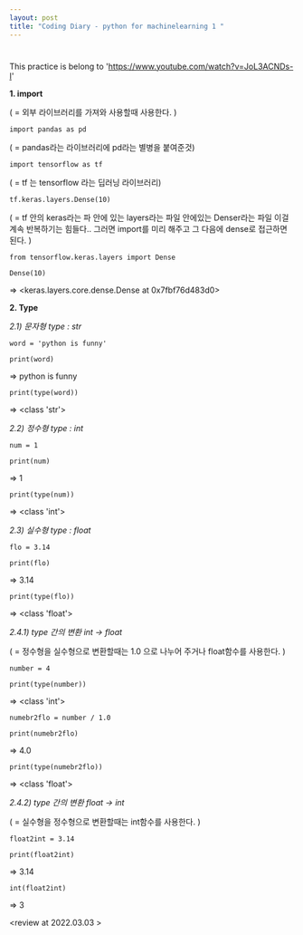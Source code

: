 ```yaml
---
layout: post
title: "Coding Diary - python for machinelearning 1 "
---
```


#
This practice is belong to  'https://www.youtube.com/watch?v=JoL3ACNDs-I'


**1. import**

( = 외부 라이브러리를 가져와 사용할때 사용한다. )

    import pandas as pd 

( = pandas라는 라이브러리에 pd라는 별병을 붙여준것)

    import tensorflow as tf  

( = tf 는 tensorflow 라는 딥러닝 라이브러리)

    tf.keras.layers.Dense(10) 

( = tf 안의 keras라는 파 안에 있는 layers라는 파일 안에있는 Denser라는 파일
   이걸 계속 반복하기는 힘들다..
   그러면 import를 미리 해주고 그 다음에 dense로 접근하면 된다. )

    from tensorflow.keras.layers import Dense

    Dense(10)

=> <keras.layers.core.dense.Dense at 0x7fbf76d483d0>


**2. Type**

*2.1) 문자형 type : str*

    word = 'python is funny'

    print(word)

=> python is funny

    print(type(word)) 

=> <class 'str'>

*2.2) 정수형 type : int*

    num = 1 

    print(num)

=> 1

    print(type(num))

=> <class 'int'>

*2.3) 실수형 type : float*

    flo = 3.14

    print(flo)

=> 3.14

    print(type(flo))

=> <class 'float'>

*2.4.1) type 간의 변환 int -> float*

( = 정수형을 실수형으로 변환할때는 1.0 으로 나누어 주거나 float함수를 사용한다. )

    number = 4

    print(type(number))

=> <class 'int'>

    numebr2flo = number / 1.0

    print(numebr2flo)

=> 4.0

    print(type(numebr2flo))

=> <class 'float'>

*2.4.2) type 간의 변환 float -> int*

( = 실수형을 정수형으로 변환할때는 int함수를 사용한다. )

    float2int = 3.14

    print(float2int)

=> 3.14

    int(float2int)

=> 3


<review at 2022.03.03 >
